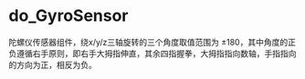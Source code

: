 # do_GyroSensor
陀螺仪传感器组件，绕x/y/z三轴旋转的三个角度取值范围为 ±180，其中角度的正负遵循右手原则，即右手大拇指伸直，其余四指握拳，大拇指指向数轴，手指指向的方向为正，相反为负。
